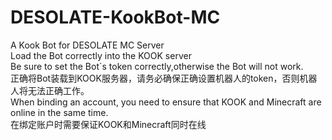# DESOLATE-KookBot-MC
A Kook Bot for DESOLATE MC Server  
Load the Bot correctly into the KOOK server  
Be sure to set the Bot`s token correctly,otherwise the Bot will not work.  
正确将Bot装载到KOOK服务器，请务必确保正确设置机器人的token，否则机器人将无法正确工作。  
When binding an account, you need to ensure that KOOK and Minecraft are online in the same time.  
在绑定账户时需要保证KOOK和Minecraft同时在线

